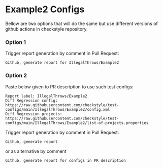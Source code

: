 # Example2 Configs

Bellow are two options that will do the same but use different versions
of github actions in checkstyle repository.


### Option 1
Trigger report generation by comment in Pull Request:
```
Github, generate report for IllegalThrows/Example2
```

### Option 2

Paste below given to PR description to use such test configs:
```
Report label: IllegalThrows/Example2
Diff Regression config: https://raw.githubusercontent.com/checkstyle/test-configs/main/IllegalThrows/Example2/config.xml
Diff Regression projects: https://raw.githubusercontent.com/checkstyle/test-configs/main/IllegalThrows/Example2/list-of-projects.properties
```

Trigger report generation by comment in Pull Request:
```
Github, generate report
```
or as alternative by comment
```
Github, generate report for configs in PR description
```
